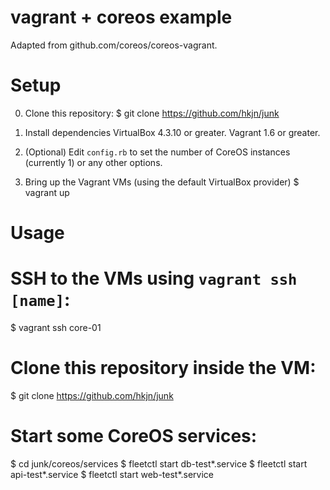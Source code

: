 vagrant + coreos example
=====

Adapted from github.com/coreos/coreos-vagrant.

Setup
====
0. Clone this repository:
$ git clone https://github.com/hkjn/junk

1. Install dependencies
VirtualBox 4.3.10 or greater.
Vagrant 1.6 or greater.

2. (Optional) Edit `config.rb` to set the number of CoreOS instances (currently 1) or any other options.

3. Bring up the Vagrant VMs (using the default VirtualBox provider)
$ vagrant up

Usage
====
# SSH to the VMs using `vagrant ssh [name]`:
$ vagrant ssh core-01

# Clone this repository inside the VM:
$ git clone https://github.com/hkjn/junk

# Start some CoreOS services:
$ cd junk/coreos/services
$ fleetctl start db-test*.service
$ fleetctl start api-test*.service
$ fleetctl start web-test*.service
